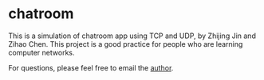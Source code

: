 # chatroom

This is a simulation of chatroom app using TCP and UDP, by Zhijing Jin and Zihao Chen. This project is a good practice for people who are learning computer networks.

For questions, please feel free to email the [author](mailto:zhijing.jin@connect.hku.hk).

